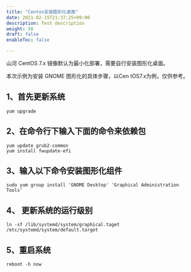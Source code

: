 ```yaml
---
title: "Centos安装图形化桌面"
date: 2021-02-15T21:37:25+09:00
description: Test description
weight: 50
draft: false
enableToc: false

---
```


山河 CentOS 7.x 镜像默认为最小化部署，需要自行安装图形化桌面。

本次示例为安装 GNOME 图形化的具体步骤，以Cen tOS7.x为例，仅供参考。

## 1、首先更新系统

```
yum upgrade
```

## 2、在命令行下输入下面的命令来依赖包

```
yum update grub2-common
yum install fwupdate-efi
```

## 3、输入以下命令安装图形化组件

```
sudo yum group install 'GNOME Desktop' 'Graphical Administration Tools'
```

## 4、 更新系统的运行级别

```
ln -sf /lib/systemd/system/graphical.taget /etc/systemd/system/default.target
```

## 5、重启系统

```
reboot -h now
```

